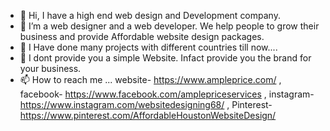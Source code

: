 - 👋 Hi, I have a high end web design and Development company.
- 👀 I’m a web designer and a web developer. We help people to grow their business and provide Affordable website design packages.
- 🌱 I Have done many projects with different countries till now....
- 💞️ I dont provide you a simple Website. Infact provide you the brand for your business.
- 📫 How to reach me ... website- https://www.ampleprice.com/  ,     facebook- https://www.facebook.com/amplepriceservices    , instagram- https://www.instagram.com/websitedesigning68/  ,     Pinterest- https://www.pinterest.com/AffordableHoustonWebsiteDesign/

<!---
Ampleprice/Ampleprice is a ✨ special ✨ repository because its `https://www.ampleprice.com/` (this file) appears on your GitHub profile.
You can click the Preview link to take a look at your changes.
--->
